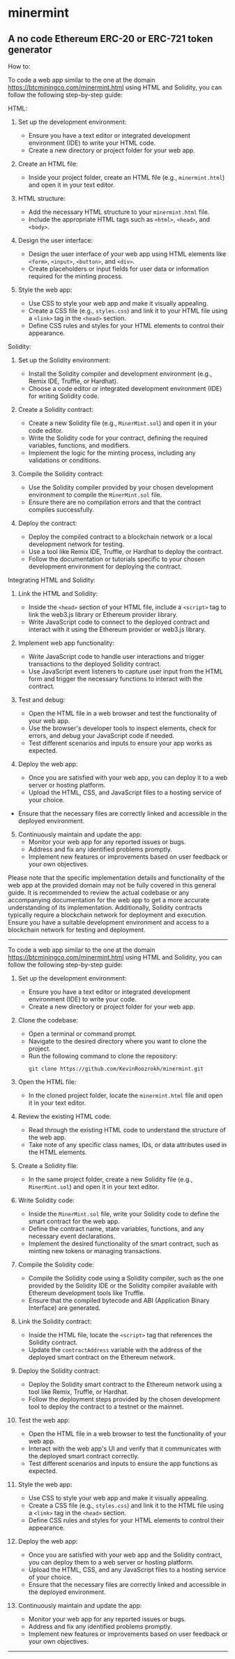 # minermint
A no code Ethereum ERC-20 or ERC-721 token generator
---
How to:

To code a web app similar to the one at the domain https://btcminingco.com/minermint.html using HTML and Solidity, you can follow the following step-by-step guide:

HTML:
1. Set up the development environment:
   - Ensure you have a text editor or integrated development environment (IDE) to write your HTML code.
   - Create a new directory or project folder for your web app.

2. Create an HTML file:
   - Inside your project folder, create an HTML file (e.g., `minermint.html`) and open it in your text editor.

3. HTML structure:
   - Add the necessary HTML structure to your `minermint.html` file.
   - Include the appropriate HTML tags such as `<html>`, `<head>`, and `<body>`.

4. Design the user interface:
   - Design the user interface of your web app using HTML elements like `<form>`, `<input>`, `<button>`, and `<div>`.
   - Create placeholders or input fields for user data or information required for the minting process.

5. Style the web app:
   - Use CSS to style your web app and make it visually appealing.
   - Create a CSS file (e.g., `styles.css`) and link it to your HTML file using a `<link>` tag in the `<head>` section.
   - Define CSS rules and styles for your HTML elements to control their appearance.

Solidity:
1. Set up the Solidity environment:
   - Install the Solidity compiler and development environment (e.g., Remix IDE, Truffle, or Hardhat).
   - Choose a code editor or integrated development environment (IDE) for writing Solidity code.

2. Create a Solidity contract:
   - Create a new Solidity file (e.g., `MinerMint.sol`) and open it in your code editor.
   - Write the Solidity code for your contract, defining the required variables, functions, and modifiers.
   - Implement the logic for the minting process, including any validations or conditions.

3. Compile the Solidity contract:
   - Use the Solidity compiler provided by your chosen development environment to compile the `MinerMint.sol` file.
   - Ensure there are no compilation errors and that the contract compiles successfully.

4. Deploy the contract:
   - Deploy the compiled contract to a blockchain network or a local development network for testing.
   - Use a tool like Remix IDE, Truffle, or Hardhat to deploy the contract.
   - Follow the documentation or tutorials specific to your chosen development environment for deploying the contract.

Integrating HTML and Solidity:
1. Link the HTML and Solidity:
   - Inside the `<head>` section of your HTML file, include a `<script>` tag to link the web3.js library or Ethereum provider library.
   - Write JavaScript code to connect to the deployed contract and interact with it using the Ethereum provider or web3.js library.

2. Implement web app functionality:
   - Write JavaScript code to handle user interactions and trigger transactions to the deployed Solidity contract.
   - Use JavaScript event listeners to capture user input from the HTML form and trigger the necessary functions to interact with the contract.

3. Test and debug:
   - Open the HTML file in a web browser and test the functionality of your web app.
   - Use the browser's developer tools to inspect elements, check for errors, and debug your JavaScript code if needed.
   - Test different scenarios and inputs to ensure your app works as expected.

4. Deploy the web app:
   - Once you are satisfied with your web app, you can deploy it to a web server or hosting platform.
   - Upload the HTML, CSS, and JavaScript files to a hosting service of your choice.
  

 - Ensure that the necessary files are correctly linked and accessible in the deployed environment.

5. Continuously maintain and update the app:
   - Monitor your web app for any reported issues or bugs.
   - Address and fix any identified problems promptly.
   - Implement new features or improvements based on user feedback or your own objectives.

Please note that the specific implementation details and functionality of the web app at the provided domain may not be fully covered in this general guide. It is recommended to review the actual codebase or any accompanying documentation for the web app to get a more accurate understanding of its implementation. Additionally, Solidity contracts typically require a blockchain network for deployment and execution. Ensure you have a suitable development environment and access to a blockchain network for testing and deployment.


---

To code a web app similar to the one at the domain https://btcminingco.com/minermint.html using HTML and Solidity, you can follow the following step-by-step guide:

1. Set up the development environment:
   - Ensure you have a text editor or integrated development environment (IDE) to write your code.
   - Create a new directory or project folder for your web app.

2. Clone the codebase:
   - Open a terminal or command prompt.
   - Navigate to the desired directory where you want to clone the project.
   - Run the following command to clone the repository:
     ```
     git clone https://github.com/KevinRoozrokh/minermint.git
     ```

3. Open the HTML file:
   - In the cloned project folder, locate the `minermint.html` file and open it in your text editor.

4. Review the existing HTML code:
   - Read through the existing HTML code to understand the structure of the web app.
   - Take note of any specific class names, IDs, or data attributes used in the HTML elements.

5. Create a Solidity file:
   - In the same project folder, create a new Solidity file (e.g., `MinerMint.sol`) and open it in your text editor.

6. Write Solidity code:
   - Inside the `MinerMint.sol` file, write your Solidity code to define the smart contract for the web app.
   - Define the contract name, state variables, functions, and any necessary event declarations.
   - Implement the desired functionality of the smart contract, such as minting new tokens or managing transactions.

7. Compile the Solidity code:
   - Compile the Solidity code using a Solidity compiler, such as the one provided by the Solidity IDE or the Solidity compiler available with Ethereum development tools like Truffle.
   - Ensure that the compiled bytecode and ABI (Application Binary Interface) are generated.

8. Link the Solidity contract:
   - Inside the HTML file, locate the `<script>` tag that references the Solidity contract.
   - Update the `contractAddress` variable with the address of the deployed smart contract on the Ethereum network.

9. Deploy the Solidity contract:
   - Deploy the Solidity smart contract to the Ethereum network using a tool like Remix, Truffle, or Hardhat.
   - Follow the deployment steps provided by the chosen development tool to deploy the contract to a testnet or the mainnet.

10. Test the web app:
    - Open the HTML file in a web browser to test the functionality of your web app.
    - Interact with the web app's UI and verify that it communicates with the deployed smart contract correctly.
    - Test different scenarios and inputs to ensure the app functions as expected.

11. Style the web app:
    - Use CSS to style your web app and make it visually appealing.
    - Create a CSS file (e.g., `styles.css`) and link it to the HTML file using a `<link>` tag in the `<head>` section.
    - Define CSS rules and styles for your HTML elements to control their appearance.

12. Deploy the web app:
    - Once you are satisfied with your web app and the Solidity contract, you can deploy them to a web server or hosting platform.
    - Upload the HTML, CSS, and any JavaScript files to a hosting service of your choice.
    - Ensure that the necessary files are correctly linked and accessible in the deployed environment.

13. Continuously maintain and update the app:
    - Monitor your web app for any reported issues or bugs.
    - Address and fix any identified problems promptly.
    - Implement new features or improvements based on user feedback or your own objectives.


---


